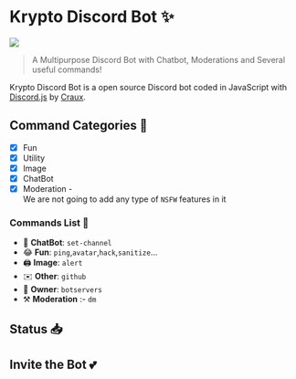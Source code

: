 
# Krypto Discord Bot ✨

[![](https://img.shields.io/badge/discord.js-v13.6.0-blue.svg?logo=npm)](https://github.com/discordjs)

> A Multipurpose Discord Bot with Chatbot, Moderations and Several useful commands!

Krypto Discord Bot is a open source Discord bot coded in JavaScript with [Discord.js](https://discord.js.org) by [Craux](https://github.com/CrauxDEV0).  

## Command Categories 📑
- [x] Fun
- [x] Utility
- [X] Image
- [X] ChatBot
- [X] Moderation
-<br />
We are not going to add any type of `NSFW` features in it

### Commands List 💫 

*   🤖 **ChatBot**: `set-channel` 
*   😂 **Fun**: `ping`,`avatar`,`hack`,`sanitize`...
*   🖨️ **Image**: `alert`
*   ✉️ **Other**: `github`
*   👑 **Owner**: `botservers`
*   ⚒ **Moderation** :- `dm`

## Status 📥

## Invite the Bot 💕

